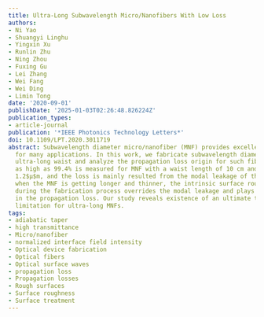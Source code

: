 ```yaml
---
title: Ultra-Long Subwavelength Micro/Nanofibers With Low Loss
authors:
- Ni Yao
- Shuangyi Linghu
- Yingxin Xu
- Runlin Zhu
- Ning Zhou
- Fuxing Gu
- Lei Zhang
- Wei Fang
- Wei Ding
- Limin Tong
date: '2020-09-01'
publishDate: '2025-01-03T02:26:48.826224Z'
publication_types:
- article-journal
publication: '*IEEE Photonics Technology Letters*'
doi: 10.1109/LPT.2020.3011719
abstract: Subwavelength diameter micro/nanofiber (MNF) provides excellent platform
  for many applications. In this work, we fabricate subwavelength diameter MNFs with
  ultra-long waist and analyze the propagation loss origin for such fibers. Transmittance
  as high as 99.4% is measured for MNF with a waist length of 10 cm and diameter of
  1.2$μ$m, and the loss is mainly resulted from the modal leakage of the taper. However,
  when the MNF is getting longer and thinner, the intrinsic surface roughness induced
  during the fabrication process overrides the modal leakage and plays a major role
  in the propagation loss. Our study reveals existence of an ultimate transmission
  limitation for ultra-long MNFs.
tags:
- adiabatic taper
- high transmittance
- Micro/nanofiber
- normalized interface field intensity
- Optical device fabrication
- Optical fibers
- Optical surface waves
- propagation loss
- Propagation losses
- Rough surfaces
- Surface roughness
- Surface treatment
---
```

